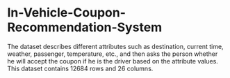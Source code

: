 # In-Vehicle-Coupon-Recommendation-System
The dataset describes different attributes such as destination, current time, weather, passenger, temperature, etc., and then asks the person whether he will accept the coupon if he is the driver based on the attribute values. This dataset contains 12684 rows and 26 columns.
